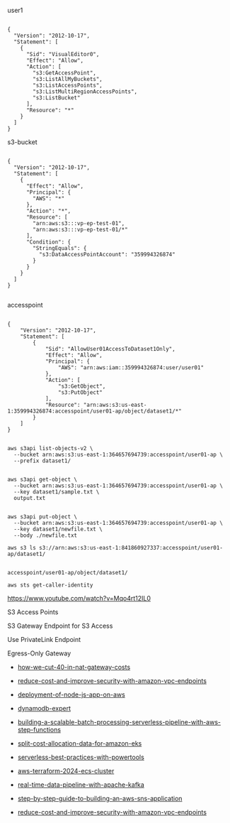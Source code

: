 


user1

```

{
  "Version": "2012-10-17",
  "Statement": [
    {
      "Sid": "VisualEditor0",
      "Effect": "Allow",
      "Action": [
        "s3:GetAccessPoint",
        "s3:ListAllMyBuckets",
        "s3:ListAccessPoints",
        "s3:ListMultiRegionAccessPoints",
        "s3:ListBucket"
      ],
      "Resource": "*"
    }
  ]
}
```


s3-bucket

```

{
  "Version": "2012-10-17",
  "Statement": [
    {
      "Effect": "Allow",
      "Principal": {
        "AWS": "*"
      },
      "Action": "*",
      "Resource": [
        "arn:aws:s3:::vp-ep-test-01",
        "arn:aws:s3:::vp-ep-test-01/*"
      ],
      "Condition": {
        "StringEquals": {
          "s3:DataAccessPointAccount": "359994326874"
        }
      }
    }
  ]
}


```

accesspoint


```

{
    "Version": "2012-10-17",
    "Statement": [
        {
            "Sid": "AllowUser01AccessToDataset1Only",
            "Effect": "Allow",
            "Principal": {
                "AWS": "arn:aws:iam::359994326874:user/user01"
            },
            "Action": [
                "s3:GetObject",
                "s3:PutObject"
            ],
            "Resource": "arn:aws:s3:us-east-1:359994326874:accesspoint/user01-ap/object/dataset1/*"
        }
    ]
}


```

```
aws s3api list-objects-v2 \
  --bucket arn:aws:s3:us-east-1:364657694739:accesspoint/user01-ap \
  --prefix dataset1/


aws s3api get-object \
  --bucket arn:aws:s3:us-east-1:364657694739:accesspoint/user01-ap \
  --key dataset1/sample.txt \
  output.txt


aws s3api put-object \
  --bucket arn:aws:s3:us-east-1:364657694739:accesspoint/user01-ap \
  --key dataset1/newfile.txt \
  --body ./newfile.txt

aws s3 ls s3://arn:aws:s3:us-east-1:841860927337:accesspoint/user01-ap/dataset1/


accesspoint/user01-ap/object/dataset1/

aws sts get-caller-identity

```

https://www.youtube.com/watch?v=Mqo4rt12IL0

S3 Access Points

S3 Gateway Endpoint for S3 Access

Use PrivateLink Endpoint

Egress-Only Gateway


- [how-we-cut-40-in-nat-gateway-costs](https://medium.com/zesty-engineering/how-we-cut-40-in-nat-gateway-costs-640a9b3f9a48)

- [reduce-cost-and-improve-security-with-amazon-vpc-endpoints](https://www.kubeblogs.com/reduce-cost-and-improve-security-with-amazon-vpc-endpoints/)  
  
- [deployment-of-node-js-app-on-aws](https://medium.com/@survasepradips147/deployment-of-node-js-app-on-aws-ecs-fargate-with-terraform-and-github-actions-d67b121bd780)

- [dynamodb-expert](https://towardsaws.com/become-an-amazon-dynamodb-expert-9674a87d4ece)
- [building-a-scalable-batch-processing-serverless-pipeline-with-aws-step-functions](https://medium.com/@hobballah.yasser/building-a-scalable-batch-processing-serverless-pipeline-with-aws-step-functions-and-batch-fe13146e1e17)
- [split-cost-allocation-data-for-amazon-eks](https://medium.com/@hirsch.elad/split-cost-allocation-data-for-amazon-eks-deb59dbd344a)
- [serverless-best-practices-with-powertools](https://blog.localstack.cloud/serverless-best-practices-with-powertools/)
- [aws-terraform-2024-ecs-cluster](https://medium.com/@mrprmode/aws-terraform-2024-ecs-cluster-on-autoscaling-ec2-with-rds-8806a8147153)
- [real-time-data-pipeline-with-apache-kafka](https://medium.com/@traviszack22/real-time-data-pipeline-with-apache-kafka-2f827397cb54)
- [step-by-step-guide-to-building-an-aws-sns-application](https://medium.com/@traviszack22/step-by-step-guide-to-building-an-aws-sns-application-2bb2673d1f94)
- [reduce-cost-and-improve-security-with-amazon-vpc-endpoints](https://www.kubeblogs.com/reduce-cost-and-improve-security-with-amazon-vpc-endpoints/)
